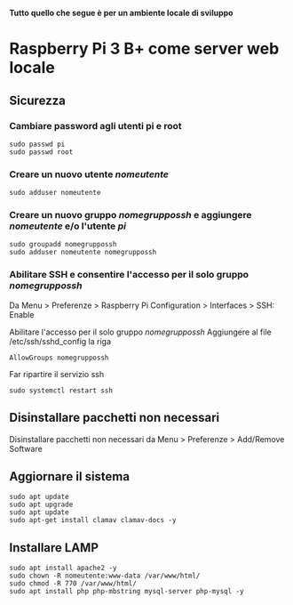 **Tutto quello che segue è per un ambiente locale di sviluppo**

# Raspberry Pi 3 B+ come server web locale
## Sicurezza
### Cambiare password agli utenti pi e root
```
sudo passwd pi
sudo passwd root
```
### Creare un nuovo utente *nomeutente*
```
sudo adduser nomeutente
```
### Creare un nuovo gruppo *nomegruppossh* e aggiungere *nomeutente* e/o l'utente *pi*
```
sudo groupadd nomegruppossh
sudo adduser nomeutente nomegruppossh
```
### Abilitare SSH e consentire l'accesso per il solo gruppo *nomegruppossh*
Da Menu > Preferenze > Raspberry Pi Configuration > Interfaces > SSH: Enable

Abilitare l'accesso per il solo gruppo *nomegruppossh*
Aggiungere al file /etc/ssh/sshd_config la riga
```
AllowGroups nomegruppossh
```
Far ripartire il servizio ssh
```
sudo systemctl restart ssh
```
## Disinstallare pacchetti non necessari
Disinstallare pacchetti non necessari da Menu > Preferenze > Add/Remove Software

## Aggiornare il sistema
```
sudo apt update
sudo apt upgrade
sudo apt update
sudo apt-get install clamav clamav-docs -y
```
## Installare LAMP
```
sudo apt install apache2 -y
sudo chown -R nomeutente:www-data /var/www/html/
sudo chmod -R 770 /var/www/html/
sudo apt install php php-mbstring mysql-server php-mysql -y
